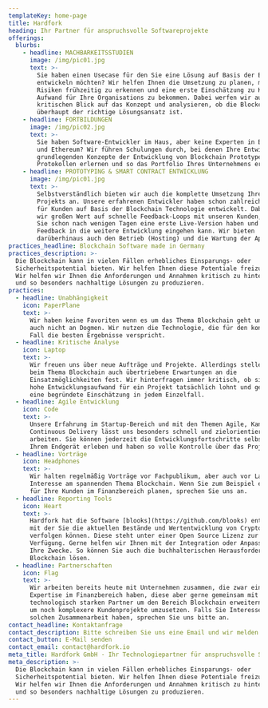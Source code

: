```yaml
---
templateKey: home-page
title: Hardfork
heading: Ihr Partner für anspruchsvolle Softwareprojekte
offerings:
  blurbs:
    - headline: MACHBARKEITSSTUDIEN
      image: /img/pic01.jpg
      text: >-
        Sie haben einen Usecase für den Sie eine Lösung auf Basis der Blockchain
        entwickeln möchten? Wir helfen Ihnen die Umsetzung zu planen, mögliche
        Risiken frühzeitig zu erkennen und eine erste Einschätzung zu Kosten und
        Aufwand für Ihre Organisations zu bekommen. Dabei werfen wir auch einen
        kritischen Blick auf das Konzept und analysieren, ob die Blockchain
        überhaupt der richtige Lösungsansatz ist.
    - headline: FORTBILDUNGEN
      image: /img/pic02.jpg
      text: >-
        Sie haben Software-Entwickler im Haus, aber keine Experten in Blockchain
        und Ethereum? Wir führen Schulungen durch, bei denen Ihre Entwickler die
        grundlegenden Konzepte der Entwicklung von Blockchain Prototypen und
        Protokollen erlernen und so das Portfolio Ihres Unternehmens erweitern.
    - headline: PROTOTYPING & SMART CONTRACT ENTWICKLUNG
      image: /img/pic01.jpg
      text: >-
        Selbstverständlich bieten wir auch die komplette Umsetzung Ihres
        Projekts an. Unsere erfahrenen Entwickler haben schon zahlreiche Apps
        für Kunden auf Basis der Blockchain Technologie entwickelt. Dabei legen
        wir großen Wert auf schnelle Feedback-Loops mit unseren Kunden, so dass
        Sie schon nach wenigen Tagen eine erste Live-Version haben und Ihr
        Feedback in die weitere Entwicklung eingehen kann. Wir bieten
        darüberhinaus auch den Betrieb (Hosting) und die Wartung der Apps an.
practices_headline: Blockchain Software made in Germany
practices_description: >-
  Die Blockchain kann in vielen Fällen erhebliches Einsparungs- oder
  Sicherheitspotential bieten. Wir helfen Ihnen diese Potentiale freizulegen.
  Wir helfen wir Ihnen die Anforderungen und Annahmen kritisch zu hinterfragen
  und so besonders nachhaltige Lösungen zu produzieren.
practices:
  - headline: Unabhängigkeit
    icon: PaperPlane
    text: >-
      Wir haben keine Favoriten wenn es um das Thema Blockchain geht und glauben
      auch nicht an Dogmen. Wir nutzen die Technologie, die für den konkreten
      Fall die besten Ergebnisse verspricht.
  - headline: Kritische Analyse
    icon: Laptop
    text: >-
      Wir freuen uns über neue Aufträge und Projekte. Allerdings stellen wir
      beim Thema Blockchain auch übertriebene Erwartungen an die
      Einsatzmöglichkeiten fest. Wir hinterfragen immer kritisch, ob sich der
      hohe Entwicklungsaufwand für ein Projekt tatsächlich lohnt und geben Ihnen
      eine begründete Einschätzung in jedem Einzelfall.
  - headline: Agile Entwicklung
    icon: Code
    text: >-
      Unsere Erfahrung im Startup-Bereich und mit den Themen Agile, Kanban und
      Continuous Delivery lässt uns besonders schnell und zielorientiert
      arbeiten. Sie können jederzeit die Entwicklungsfortschritte selbst auf
      Ihrem Endgerät erleben und haben so volle Kontrolle über das Projekt.
  - headline: Vorträge
    icon: Headphones
    text: >-
      Wir halten regelmäßig Vorträge vor Fachpublikum, aber auch vor Laien mit
      Interesse am spannenden Thema Blockchain. Wenn Sie zum Beispiel ein Event
      für Ihre Kunden im Finanzbereich planen, sprechen Sie uns an.
  - headline: Reporting Tools
    icon: Heart
    text: >-
      Hardfork hat die Software [blooks](https://github.com/blooks) entwickelt,
      mit der Sie die aktuellen Bestände und Wertentwicklung von Cryptowährungen
      verfolgen können. Diese steht unter einer Open Source Lizenz zur
      Verfügung. Gerne helfen wir Ihnen mit der Integration oder Anpassung für
      Ihre Zwecke. So können Sie auch die buchhalterischen Herausforderungen der
      Blockchain lösen.
  - headline: Partnerschaften
    icon: Flag
    text: >-
      Wir arbeiten bereits heute mit Unternehmen zusammen, die zwar eine
      Expertise im Finanzbereich haben, diese aber gerne gemeinsam mit einem
      technologisch starken Partner um den Bereich Blockchain erweitern möchten,
      um noch komplexere Kundenprojekte umzusetzen. Falls Sie Interesse an einer
      solchen Zusammenarbeit haben, sprechen Sie uns bitte an.
contact_headline: Kontaktanfrage
contact_description: Bitte schreiben Sie uns eine Email und wir melden uns zurück.
contact_button: E-Mail senden
contact_email: contact@hardfork.io
meta_title: Hardfork GmbH - Ihr Technologiepartner für anspruchsvolle Softwareprojekte
meta_description: >-
  Die Blockchain kann in vielen Fällen erhebliches Einsparungs- oder
  Sicherheitspotential bieten. Wir helfen Ihnen diese Potentiale freizulegen.
  Wir helfen wir Ihnen die Anforderungen und Annahmen kritisch zu hinterfragen
  und so besonders nachhaltige Lösungen zu produzieren.
---
```


